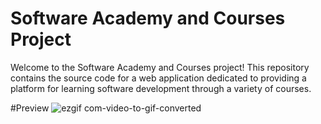 # Software Academy and Courses Project

Welcome to the Software Academy and Courses project! This repository contains the source code for a web application dedicated to providing a platform for learning software development through a variety of courses.


#Preview
![ezgif com-video-to-gif-converted](https://github.com/yusufyaman07/software_website/assets/148998418/8c72c0d3-daae-4bc8-bcf3-14b673253c3d)

